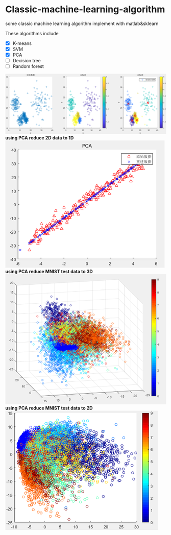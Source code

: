 # Classic-machine-learning-algorithm
some classic machine learning algorithm implement with matlab&sklearn

These algorithms include
- [x] K-means
- [X] SVM
- [X] PCA
- [ ] Decision tree
- [ ] Random forest

![k-meas](https://github.com/assassint2017/Classic-machine-learning-algorithm/blob/master/img/K-means.png)
**using PCA reduce 2D data to 1D**
![PCA](https://github.com/assassint2017/Classic-machine-learning-algorithm/blob/master/img/PCA.png)
**using PCA reduce MNIST test data to 3D**
![PCA](https://github.com/assassint2017/Classic-machine-learning-algorithm/blob/master/img/PCA3D.png)
**using PCA reduce MNIST test data to 2D**
![PCA](https://github.com/assassint2017/Classic-machine-learning-algorithm/blob/master/img/PCA2D.png)
